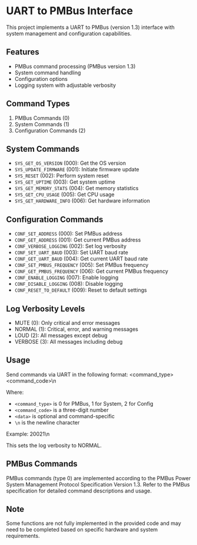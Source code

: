 # UART to PMBus Interface

This project implements a UART to PMBus (version 1.3) interface with system management and configuration capabilities.

## Features

- PMBus command processing (PMBus version 1.3)
- System command handling
- Configuration options
- Logging system with adjustable verbosity

## Command Types

1. PMBus Commands (0)
2. System Commands (1)
3. Configuration Commands (2)

## System Commands

- `SYS_GET_OS_VERSION` (000): Get the OS version
- `SYS_UPDATE_FIRMWARE` (001): Initiate firmware update
- `SYS_RESET` (002): Perform system reset
- `SYS_GET_UPTIME` (003): Get system uptime
- `SYS_GET_MEMORY_STATS` (004): Get memory statistics
- `SYS_GET_CPU_USAGE` (005): Get CPU usage
- `SYS_GET_HARDWARE_INFO` (006): Get hardware information

## Configuration Commands

- `CONF_SET_ADDRESS` (000): Set PMBus address
- `CONF_GET_ADDRESS` (001): Get current PMBus address
- `CONF_VERBOSE_LOGGING` (002): Set log verbosity
- `CONF_SET_UART_BAUD` (003): Set UART baud rate
- `CONF_GET_UART_BAUD` (004): Get current UART baud rate
- `CONF_SET_PMBUS_FREQUENCY` (005): Set PMBus frequency
- `CONF_GET_PMBUS_FREQUENCY` (006): Get current PMBus frequency
- `CONF_ENABLE_LOGGING` (007): Enable logging
- `CONF_DISABLE_LOGGING` (008): Disable logging
- `CONF_RESET_TO_DEFAULT` (009): Reset to default settings

## Log Verbosity Levels

- MUTE (0): Only critical and error messages
- NORMAL (1): Critical, error, and warning messages
- LOUD (2): All messages except debug
- VERBOSE (3): All messages including debug

## Usage

Send commands via UART in the following format:
<command_type><command_code><data>\n

Where:
- `<command_type>` is 0 for PMBus, 1 for System, 2 for Config
- `<command_code>` is a three-digit number
- `<data>` is optional and command-specific
- `\n` is the newline character

Example: 20021\n

This sets the log verbosity to NORMAL.

## PMBus Commands

PMBus commands (type 0) are implemented according to the PMBus Power System Management Protocol Specification Version 1.3. Refer to the PMBus specification for detailed command descriptions and usage.

## Note

Some functions are not fully implemented in the provided code and may need to be completed based on specific hardware and system requirements.